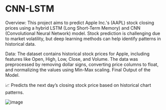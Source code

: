 # CNN-LSTM

Overview:
This project aims to predict Apple Inc.'s (AAPL) stock closing prices using a hybrid LSTM (Long Short-Term Memory) and CNN (Convolutional Neural Network) model. Stock prediction is challenging due to market volatility, but deep learning methods can help identify patterns in historical data.

Data:
The dataset contains historical stock prices for Apple, including features like Open, High, Low, Close, and Volume. The data was preprocessed by removing dollar signs, converting price columns to float, and normalizing the values using Min-Max scaling.
Final Output of the Model.

📈 Predicts the next day’s closing stock price based on historical chart patterns.

![image](https://github.com/user-attachments/assets/584d7d08-9bb3-468e-af8a-bee2d57c986d)
